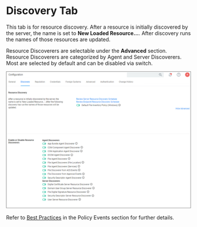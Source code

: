 [title]: # (Discovery Tab)
[tags]: # (admin,configuration)
[priority]: # (1)
# Discovery Tab

This tab is for resource discovery. After a resource is initially discovered by the server, the name is set to __New Loaded Resource...__. After discovery runs the names of those resources are updated.

Resource Discoverers are selectable under the __Advanced__ section. Resource Discoverers are categorized by Agent and Server Discoverers. Most are selected by default and can be disabled via switch.

![Configuration Discovery tab overview](images/discovery.png "Configuration Discovery tab overview")

Refer to [Best Practices](../../../policy-events/bp-event-discovery.md) in the Policy Events section for further details.
